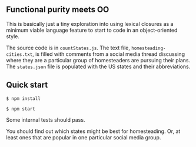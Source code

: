 ## Functional purity meets OO

This is basically just a tiny exploration into using lexical closures as a minimum viable language feature to start to code in an object-oriented style.

The source code is in `countStates.js`. The text file, `homesteading-cities.txt`, is filled with comments from a social media thread discussing where they are a particular group of homesteaders are pursuing their plans. The `states.json` file is populated with the US states and their abbreviations. 

## Quick start

`$ npm install`

`$ npm start`

Some internal tests should pass. 

You should find out which states might be best for homesteading. Or, at least ones that are popular in one particular social media group. 
